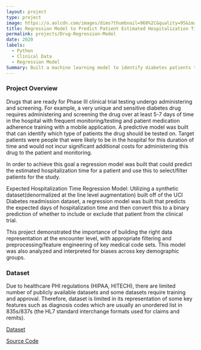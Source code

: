 ```yaml
---
layout: project
type: project
image: https://o.aolcdn.com/images/dims?thumbnail=960%2C&quality=95&image_uri=https%3A%2F%2Fs.yimg.com%2Fuu%2Fapi%2Fres%2F1.2%2FqEjW8LMkT.vPxSm7ekRC8A--%7EB%2FaD0xMzM0O3c9MjAwMDthcHBpZD15dGFjaHlvbg--%2Fhttps%3A%2F%2Fo.aolcdn.com%2Fimages%2Fdims%3Fresize%3D2000%252C2000%252Cshrink%26image_uri%3Dhttps%253A%252F%252Fs.yimg.com%252Fos%252Fcreatr-uploaded-images%252F2019-06%252F29d9e1e0-8d17-11e9-badf-8e6de9f73ea9%26client%3Da1acac3e1b3290917d92%26signature%3D370ce1f3213dc3ed909feabe79c9ef9f16a7a129&client=amp-blogside-v2&signature=08a850af9af537cf5ffccbe7138f0c71628b7229
title: Regression Model to Predict Patient Estimated Hospitalization Time
permalink: projects/Drug-Regression-Model
date: 2020
labels:
  - Python
  - Clinical Data
  - Regression Model
Summary: Built a machine learning model to identify diabetes patients that are likely to be treated with a client drug, thereby ensuring effective reach out of the medical representatives to the corresponding physicians.
---
```


### Project Overview
Drugs that are ready for Phase III clinical trial testing undergo administering and screening. For example, a very unique and sensitive diabetes drug requires administering and screening the drug over at least 5-7 days of time in the hospital with frequent monitoring/testing and patient medication adherence training with a mobile application. A predictive model was built that can identify which type of patients the drug should be tested on. Target patients were people that were likely to be in the hospital for this duration of time and would not incur significant additional costs for administering this drug to the patient and monitoring.

In order to achieve this goal a regression model was built that could predict the estimated hospitalization time for a patient and use this to select/filter patients for the study.

Expected Hospitalization Time Regression Model: Utilizing a synthetic dataset(denormalized at the line level augmentation) built off of the UCI Diabetes readmission dataset, a regression model was built that predicts the expected days of hospitalization time and then convert this to a binary prediction of whether to include or exclude that patient from the clinical trial.

This project demonstrated the importance of building the right data representation at the encounter level, with appropriate filtering and preprocessing/feature engineering of key medical code sets. This model was also analyzed and interpreted for biases across key demographic groups.

### Dataset
Due to healthcare PHI regulations (HIPAA, HITECH), there are limited number of publicly available datasets and some datasets require training and approval. Therefore, dataset is limited in its representation of some key features such as diagnosis codes which are usually an unordered list in 835s/837s (the HL7 standard interchange formats used for claims and remits).

<a href="https://archive.ics.uci.edu/ml/datasets/Diabetes+130-US+hospitals+for+years+1999-2008">Dataset</a>

<!--Source Code: <a href="https://github.com/kshptl/Patient-Selection-for-Diabetes-Drug-Testing-using-EHR-Data"><i class="large github icon"></i>https://github.com/nathancy/LM-CEW-Automation-</a>-->
<a href="https://github.com/kshptl/Patient-Selection-for-Diabetes-Drug-Testing-using-EHR-Data">Source Code</a>



